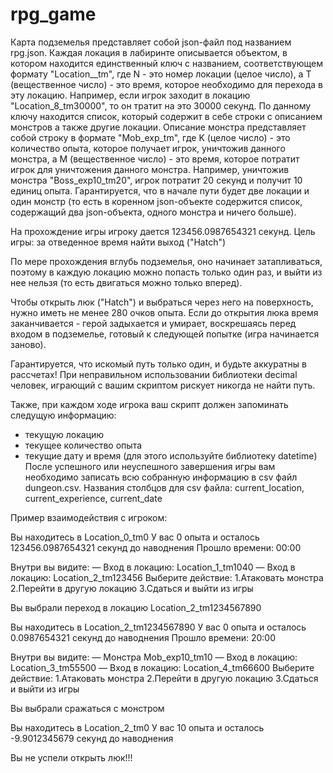 # rpg_game

Карта подземелья представляет собой json-файл под названием rpg.json. Каждая локация в лабиринте описывается объектом,
в котором находится единственный ключ с названием, соответствующем формату "Location_<N>_tm<T>",
где N - это номер локации (целое число), а T (вещественное число) - это время,
которое необходимо для перехода в эту локацию. Например, если игрок заходит в локацию "Location_8_tm30000",
то он тратит на это 30000 секунд.
По данному ключу находится список, который содержит в себе строки с описанием монстров а также другие локации.
Описание монстра представляет собой строку в формате "Mob_exp<K>_tm<M>", где K (целое число) - это количество опыта,
которое получает игрок, уничтожив данного монстра, а M (вещественное число) - это время,
которое потратит игрок для уничтожения данного монстра.
Например, уничтожив монстра "Boss_exp10_tm20", игрок потратит 20 секунд и получит 10 единиц опыта.
Гарантируется, что в начале пути будет две локации и один монстр
(то есть в коренном json-объекте содержится список, содержащий два json-объекта, одного монстра и ничего больше).

На прохождение игры игроку дается 123456.0987654321 секунд.
Цель игры: за отведенное время найти выход ("Hatch")

По мере прохождения вглубь подземелья, оно начинает затапливаться, поэтому
в каждую локацию можно попасть только один раз,
и выйти из нее нельзя (то есть двигаться можно только вперед).

Чтобы открыть люк ("Hatch") и выбраться через него на поверхность, нужно иметь не менее 280 очков опыта.
Если до открытия люка время заканчивается - герой задыхается и умирает, воскрешаясь перед входом в подземелье,
готовый к следующей попытке (игра начинается заново).

Гарантируется, что искомый путь только один, и будьте аккуратны в рассчетах!
При неправильном использовании библиотеки decimal человек, играющий с вашим скриптом рискует никогда не найти путь.

Также, при каждом ходе игрока ваш скрипт должен запоминать следущую информацию:
- текущую локацию
- текущее количество опыта
- текущие дату и время (для этого используйте библиотеку datetime)
После успешного или неуспешного завершения игры вам необходимо записать
всю собранную информацию в csv файл dungeon.csv.
Названия столбцов для csv файла: current_location, current_experience, current_date


Пример взаимодействия с игроком:

Вы находитесь в Location_0_tm0
У вас 0 опыта и осталось 123456.0987654321 секунд до наводнения
Прошло времени: 00:00

Внутри вы видите:
— Вход в локацию: Location_1_tm1040
— Вход в локацию: Location_2_tm123456
Выберите действие:
1.Атаковать монстра
2.Перейти в другую локацию
3.Сдаться и выйти из игры

Вы выбрали переход в локацию Location_2_tm1234567890

Вы находитесь в Location_2_tm1234567890
У вас 0 опыта и осталось 0.0987654321 секунд до наводнения
Прошло времени: 20:00

Внутри вы видите:
— Монстра Mob_exp10_tm10
— Вход в локацию: Location_3_tm55500
— Вход в локацию: Location_4_tm66600
Выберите действие:
1.Атаковать монстра
2.Перейти в другую локацию
3.Сдаться и выйти из игры

Вы выбрали сражаться с монстром

Вы находитесь в Location_2_tm0
У вас 10 опыта и осталось -9.9012345679 секунд до наводнения

Вы не успели открыть люк!!!
